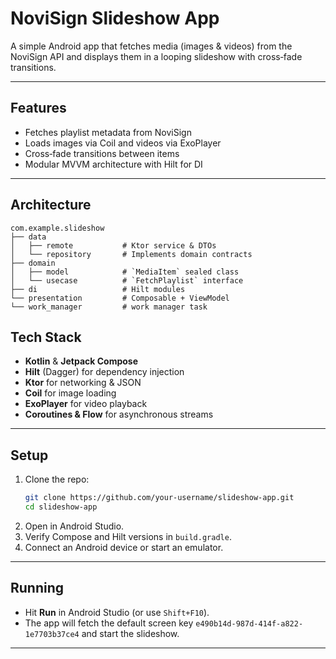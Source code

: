 # NoviSign Slideshow App

A simple Android app that fetches media (images & videos) from the NoviSign API and displays them in a looping slideshow with cross‑fade transitions.

---

## Features

- Fetches playlist metadata from NoviSign  
- Loads images via Coil and videos via ExoPlayer  
- Cross‑fade transitions between items  
- Modular MVVM architecture with Hilt for DI  

---

## Architecture

```text
com.example.slideshow
├── data
│   ├── remote           # Ktor service & DTOs
│   └── repository       # Implements domain contracts
├── domain
│   ├── model            # `MediaItem` sealed class
│   └── usecase          # `FetchPlaylist` interface
├── di                   # Hilt modules
└── presentation         # Composable + ViewModel
└── work_manager         # work manager task

```

## Tech Stack

- **Kotlin** & **Jetpack Compose**  
- **Hilt** (Dagger) for dependency injection  
- **Ktor** for networking & JSON  
- **Coil** for image loading  
- **ExoPlayer** for video playback  
- **Coroutines & Flow** for asynchronous streams
---

## Setup

1. Clone the repo:  
   ```bash
   git clone https://github.com/your‑username/slideshow‑app.git
   cd slideshow-app
   ```
2. Open in Android Studio.  
3. Verify Compose and Hilt versions in `build.gradle`.  
4. Connect an Android device or start an emulator.  

---

## Running

- Hit **Run** in Android Studio (or use `Shift+F10`).  
- The app will fetch the default screen key `e490b14d-987d-414f-a822-1e7703b37ce4` and start the slideshow.

---
